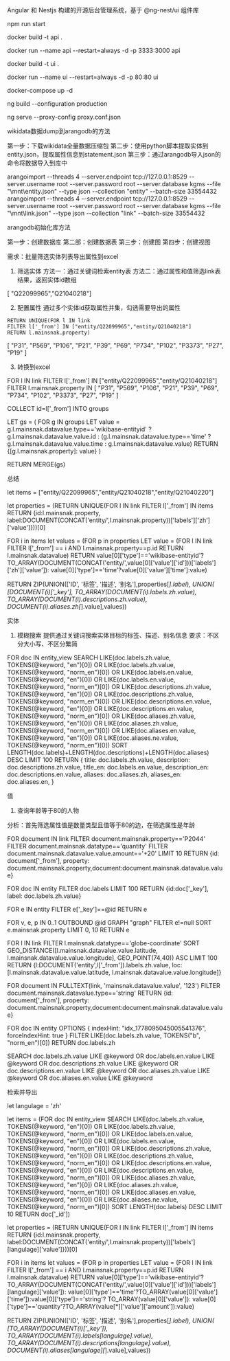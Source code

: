 Angular 和 Nestjs 构建的开源后台管理系统，基于 @ng-nest/ui 组件库


npm run start

docker build -t api .

docker run --name api --restart=always -d -p 3333:3000 api


docker build -t ui .


docker run --name ui  --restart=always -d -p 80:80 ui

docker-compose up -d


ng build --configuration production

ng serve --proxy-config proxy.conf.json


wikidata数据dump到arangodb的方法

第一步：下载wikidata全量数据压缩包
第二步：使用python脚本提取实体到entity.json，提取属性信息到statement.json
第三步：通过arangodb导入json的命令将数据导入到库中

arangoimport --threads 4  --server.endpoint tcp://127.0.0.1:8529 --server.username root --server.password root --server.database kgms --file "\mnt\entity.json" --type json --collection "entity" --batch-size 33554432
arangoimport --threads 4  --server.endpoint tcp://127.0.0.1:8529 --server.username root --server.password root --server.database kgms --file "\mnt\link.json" --type json --collection "link" --batch-size 33554432





arangodb初始化库方法

第一步：创建数据库
第二部：创建数据表
第三步：创建图
第四步：创建视图





需求：批量筛选实体列表导出属性到excel

1. 筛选实体
方法一：通过关键词检索entity表
方法二：通过属性和值筛选link表
结果，返回实体id数组

[ "Q22099965","Q21040218"]

2. 配置属性
通过多个实体id获取属性并集，勾选需要导出的属性

```
RETURN UNIQUE(FOR l IN link
FILTER l['_from'] IN ["entity/Q22099965","entity/Q21040218"]
RETURN l.mainsnak.property)
```

[
    "P31",
    "P569",
    "P106",
    "P21",
    "P39",
    "P69",
    "P734",
    "P102",
    "P3373",
    "P27",
    "P19"
]

3. 转换到excel



FOR l IN link
FILTER l['_from'] IN ["entity/Q22099965","entity/Q21040218"]
FILTER l.mainsnak.property IN [
    "P31",
    "P569",
    "P106",
    "P21",
    "P39",
    "P69",
    "P734",
    "P102",
    "P3373",
    "P27",
    "P19"
]

COLLECT id=l['_from']  INTO groups

LET gs = (
    FOR g IN groups
    LET value = g.l.mainsnak.datavalue.type=='wikibase-entityid' ? g.l.mainsnak.datavalue.value.id : (g.l.mainsnak.datavalue.type=='time' ? g.l.mainsnak.datavalue.value.time : g.l.mainsnak.datavalue.value)
    RETURN {[g.l.mainsnak.property]: value}
)


RETURN MERGE(gs)


总结

let items = ["entity/Q22099965","entity/Q21040218","entity/Q21040220"]

let properties = (RETURN UNIQUE(FOR l IN link FILTER l['_from'] IN items RETURN {id:l.mainsnak.property, label:DOCUMENT(CONCAT('entity/',l.mainsnak.property))['labels']['zh']['value']}))[0]

FOR i in items
let values = (FOR p in properties LET value = (FOR l IN link FILTER l['_from'] == i AND l.mainsnak.property==p.id RETURN l.mainsnak.datavalue) RETURN value[0]['type']=='wikibase-entityid'? TO_ARRAY(DOCUMENT(CONCAT('entity/',value[0]['value']['id']))['labels']['zh']['value']): value[0]['type']=='time'?value[0]['value']['time']:value)

RETURN ZIP(UNION(['ID', '标签', '描述', '别名'],properties[*].label), UNION( [DOCUMENT(i)['_key'], TO_ARRAY(DOCUMENT(i).labels.zh.value), TO_ARRAY(DOCUMENT(i).descriptions.zh.value), DOCUMENT(i).aliases.zh[*].value],values))



实体

1. 模糊搜索
提供通过关键词搜索实体目标的标签、描述、别名信息
要求：不区分大小写、不区分繁简

FOR doc IN entity_view
SEARCH LIKE(doc.labels.zh.value, TOKENS(@keyword, "en")[0])
OR LIKE(doc.labels.zh.value, TOKENS(@keyword, "norm_en")[0])
OR LIKE(doc.labels.en.value, TOKENS(@keyword, "en")[0])
OR LIKE(doc.labels.en.value, TOKENS(@keyword, "norm_en")[0])
OR LIKE(doc.descriptions.zh.value, TOKENS(@keyword, "en")[0])
OR LIKE(doc.descriptions.zh.value, TOKENS(@keyword, "norm_en")[0])
OR LIKE(doc.descriptions.en.value, TOKENS(@keyword, "en")[0])
OR LIKE(doc.descriptions.en.value, TOKENS(@keyword, "norm_en")[0])
OR LIKE(doc.aliases.zh.value, TOKENS(@keyword, "en")[0])
OR LIKE(doc.aliases.zh.value, TOKENS(@keyword, "norm_en")[0])
OR LIKE(doc.aliases.en.value, TOKENS(@keyword, "en")[0])
OR LIKE(doc.aliases.ne.value, TOKENS(@keyword, "norm_en")[0])
SORT LENGTH(doc.labels)+LENGTH(doc.descriptions)+LENGTH(doc.aliases) DESC
LIMIT 100
RETURN {
    title: doc.labels.zh.value,
    description: doc.descriptions.zh.value,
    title_en: doc.labels.en.value,
    description_en: doc.descriptions.en.value,
    aliases:  doc.aliases.zh,
    aliases_en:  doc.aliases.en,
}
  


值

1. 查询年龄等于80的人物

分析：首先筛选属性值是数量类型且值等于80的边，在筛选属性是年龄


FOR document IN link
FILTER document.mainsnak.property=='P2044'
FILTER document.mainsnak.datatype=='quantity'
FILTER document.mainsnak.datavalue.value.amount=='+20'
LIMIT 10
RETURN {id: document['_from'], property: document.mainsnak.property,document:document.mainsnak.datavalue.value}





FOR doc IN entity 
FILTER doc.labels
LIMIT 100
RETURN {id:doc['_key'], label: doc.labels.zh.value}


FOR e IN entity
FILTER e['_key']==@id
RETURN e


FOR v, e, p IN 0..1 OUTBOUND @id GRAPH "graph"
FILTER e!=null
SORT e.mainsnak.property
LIMIT 0, 10
RETURN e


FOR l IN link
FILTER l.mainsnak.datatype=='globe-coordinate'
SORT  GEO_DISTANCE([l.mainsnak.datavalue.value.latitude, l.mainsnak.datavalue.value.longitude], GEO_POINT(74,40)) ASC
LIMIT 100
RETURN {l:DOCUMENT('entity',l['_from']).labels.zh.value, loc: [l.mainsnak.datavalue.value.latitude, l.mainsnak.datavalue.value.longitude]}


FOR document IN FULLTEXT(link, 'mainsnak.datavalue.value', '123') 
FILTER document.mainsnak.datavalue.type=='string'
RETURN {id: document['_from'], property: document.mainsnak.property,document:document.mainsnak.datavalue.value}


FOR doc IN entity OPTIONS { indexHint: "idx_1778095045005541376", forceIndexHint: true }
FILTER LIKE(doc.labels.zh.value, TOKENS("b", "norm_en")[0])
RETURN doc.labels.zh



SEARCH doc.labels.zh.value LIKE @keyword
OR doc.labels.en.value LIKE @keyword
OR doc.descriptions.zh.value LIKE @keyword
OR doc.descriptions.en.value LIKE @keyword
OR doc.aliases.zh.value LIKE @keyword
OR doc.aliases.en.value LIKE @keyword


检索并导出


let langulage = 'zh'

let items = (FOR doc IN entity_view
SEARCH LIKE(doc.labels.zh.value, TOKENS(@keyword, "en")[0])
OR LIKE(doc.labels.zh.value, TOKENS(@keyword, "norm_en")[0])
OR LIKE(doc.labels.en.value, TOKENS(@keyword, "en")[0])
OR LIKE(doc.labels.en.value, TOKENS(@keyword, "norm_en")[0])
OR LIKE(doc.descriptions.zh.value, TOKENS(@keyword, "en")[0])
OR LIKE(doc.descriptions.zh.value, TOKENS(@keyword, "norm_en")[0])
OR LIKE(doc.descriptions.en.value, TOKENS(@keyword, "en")[0])
OR LIKE(doc.descriptions.en.value, TOKENS(@keyword, "norm_en")[0])
OR LIKE(doc.aliases.zh.value, TOKENS(@keyword, "en")[0])
OR LIKE(doc.aliases.zh.value, TOKENS(@keyword, "norm_en")[0])
OR LIKE(doc.aliases.en.value, TOKENS(@keyword, "en")[0])
OR LIKE(doc.aliases.ne.value, TOKENS(@keyword, "norm_en")[0])
SORT LENGTH(doc.labels) DESC
LIMIT 10
RETURN doc['_id'])
  

let properties = (RETURN UNIQUE(FOR l IN link FILTER l['_from'] IN items RETURN {id:l.mainsnak.property, label:DOCUMENT(CONCAT('entity/',l.mainsnak.property))['labels'][langulage]['value']}))[0]

FOR i in items
let values = (FOR p in properties LET value = (FOR l IN link FILTER l['_from'] == i AND l.mainsnak.property==p.id RETURN l.mainsnak.datavalue) RETURN value[0]['type']=='wikibase-entityid'? TO_ARRAY(DOCUMENT(CONCAT('entity/',value[0]['value']['id']))['labels'][langulage]['value']): value[0]['type']=='time'?TO_ARRAY(value[0]['value']['time']):value[0]['type']=='string'? TO_ARRAY(value[0]['value']): value[0]['type']=='quantity'?TO_ARRAY(value[*]['value']['amount']):value)

RETURN ZIP(UNION(['ID', '标签', '描述', '别名'],properties[*].label), UNION( [TO_ARRAY(DOCUMENT(i)['_key']), TO_ARRAY(DOCUMENT(i).labels[langulage].value), TO_ARRAY(DOCUMENT(i).descriptions[langulage].value), DOCUMENT(i).aliases[langulage][*].value],values))